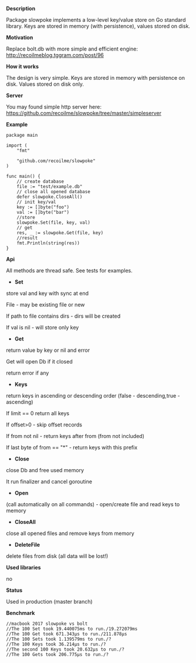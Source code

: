 **Description**

Package slowpoke implements a low-level key/value store on Go standard library. Keys are stored in memory (with persistence), values stored on disk.

**Motivation**

Replace bolt.db with more simple and efficient engine: http://recoilmeblog.tggram.com/post/96

**How it works**

The design is very simple. Keys are stored in memory with persistence on disk. Values stored on disk only.


**Server**

You may found simple http server here: https://github.com/recoilme/slowpoke/tree/master/simpleserver

**Example**

```
package main

import (
	"fmt"

	"github.com/recoilme/slowpoke"
)

func main() {
	// create database
	file := "test/example.db"
	// close all opened database
	defer slowpoke.CloseAll()
	// init key/val
	key := []byte("foo")
	val := []byte("bar")
	//store
	slowpoke.Set(file, key, val)
	// get
	res, _ := slowpoke.Get(file, key)
	//result
	fmt.Println(string(res))
}
```

**Api**

All methods are thread safe. See tests for examples.


- **Set** 

store val and key with sync at end

File - may be existing file or new 

If path to file contains dirs - dirs will be created

If val is nil - will store only key


- **Get** 

return value by key or nil and error

Get will open Db if it closed

return error if any

- **Keys** 

return keys in ascending  or descending order (false - descending,true - ascending)

If limit == 0 return all keys

If offset>0 - skip offset records

If from not nil - return keys after from (from not included)

If last byte of from == "*" - return keys with this prefix

- **Close** 

close Db and free used memory

It run finalizer and cancel goroutine

- **Open** 

(call automatically on all commands) - open/create file and read keys to memory


- **CloseAll** 

close all opened files and remove keys from memory


- **DeleteFile** 

delete files from disk (all data will be lost!)


**Used libraries**

no

**Status**

Used in production (master branch)


**Benchmark**

```
//macbook 2017 slowpoke vs bolt
//The 100 Set took 19.440075ms to run./19.272079ms
//The 100 Get took 671.343µs to run./211.878µs
//The 100 Sets took 1.139579ms to run./?
//The 100 Keys took 36.214µs to run./?
//The second 100 Keys took 20.632µs to run./?
//The 100 Gets took 206.775µs to run./?
```